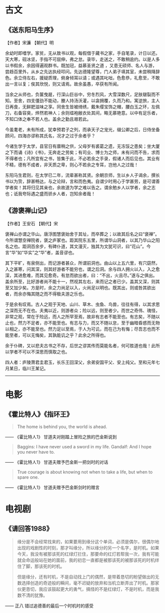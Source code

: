 # 古文

## 《送东阳马生序》

【作者】宋濂
【朝代】明

余幼时即嗜学。家贫，无从致书以观，每假借于藏书之家，手自笔录，计日以还。天大寒，砚冰坚，手指不可屈伸，弗之怠。录毕，走送之，不敢稍逾约。以是人多以书假余，余因得遍观群书。既加冠，益慕圣贤之道 ，又患无硕师、名人与游，尝趋百里外，从乡之先达执经叩问。先达德隆望尊，门人弟子填其室，未尝稍降辞色。余立侍左右，援疑质理，俯身倾耳以请；或遇其叱咄，色愈恭，礼愈至，不敢出一言以复；俟其欣悦，则又请焉。故余虽愚，卒获有所闻。

当余之从师也，负箧曳屣，行深山巨谷中，穷冬烈风，大雪深数尺，足肤皲裂而不知。至舍，四支僵劲不能动，媵人持汤沃灌，以衾拥覆，久而乃和。寓逆旅，主人日再食，无鲜肥滋味之享。同舍生皆被绮绣，戴朱缨宝饰之帽，腰白玉之环，左佩刀，右备容臭，烨然若神人；余则缊袍敝衣处其间，略无慕艳意。以中有足乐者，不知口体之奉不若人也。盖余之勤且艰若此。

今虽耄老，未有所成，犹幸预君子之列，而承天子之宠光，缀公卿之后，日侍坐备顾问，四海亦谬称其氏名，况才之过于余者乎？

今诸生学于太学，县官日有廪稍之供，父母岁有裘葛之遗，无冻馁之患矣；坐大厦之下而诵《诗》《书》，无奔走之劳矣；有司业、博士为之师，未有问而不告，求而不得者也；凡所宜有之书，皆集于此，不必若余之手录，假诸人而后见也。其业有不精，德有不成者，非天质之卑，则心不若余之专耳，岂他人之过哉！

东阳马生君则，在太学已二年，流辈甚称其贤。余朝京师，生以乡人子谒余，撰长书以为贽，辞甚畅达，与之论辩，言和而色夷。自谓少时用心于学甚劳，是可谓善学者矣！其将归见其亲也，余故道为学之难以告之。谓余勉乡人以学者，余之志也；诋我夸际遇之盛而骄乡人者，岂知余者哉！

## 《游褒禅山记》

【作者】王安石
【朝代】宋

褒禅山亦谓之华山。唐浮图慧褒始舍于其址，而卒葬之；以故其后名之曰“褒禅”。今所谓慧空禅院者，褒之庐冢也。距其院东五里，所谓华山洞者，以其乃华山之阳名之也。距洞百余步，有碑仆道，其文漫灭，独其为文犹可识，曰“花山”。今言“华”如“华实”之“华”者，盖音谬也。

其下平旷，有泉侧出，而记游者甚众，所谓前洞也。由山以上五六里，有穴窈然，入之甚寒，问其深，则其好游者不能穷也，谓之后洞。余与四人拥火以入，入之愈深，其进愈难，而其见愈奇。有怠而欲出者，曰：“不出，火且尽。”遂与之俱出。盖余所至，比好游者尚不能十一，然视其左右，来而记之者已少。盖其又深，则其至又加少矣。方是时，余之力尚足以入，火尚足以明也。既其出，则或咎其欲出者，而余亦悔其随之而不得极夫游之乐也。

于是余有叹焉。古人之观于天地、山川、草木、虫鱼、鸟兽，往往有得，以其求思之深而无不在也。夫夷以近，则游者众；险以远，则至者少。而世之奇伟、瑰怪，非常之观，常在于险远，而人之所罕至焉，故非有志者不能至也。有志矣，不随以止也，然力不足者，亦不能至也。有志与力，而又不随以怠，至于幽暗昏惑而无物以相之，亦不能至也。然力足以至焉，于人为可讥，而在己为有悔；尽吾志也而不能至者，可以无悔矣，其孰能讥之乎？此余之所得也。

余于仆碑，又以悲夫古书之不存，后世之谬其传而莫能名者，何可胜道也哉！此所以学者不可以不深思而慎取之也。

四人者：庐陵萧君圭君玉，长乐王回深父，余弟安国平父、安上纯父。至和元年七月某日，临川王某记。

---

# 电影

## 《霍比特人》《指环王》

> The home is behind you, the world is ahead.

—— 《霍比特人1》 甘道夫对刚踏上冒险之旅的巴金斯说到

> Baggins: I have never used a sword in my life.
> Gandalf: And I hope you never have to.

—— 《霍比特人1》 甘道夫赠予巴金斯一把剑时的对话

> True courage is about knowing not when to take a life, but when to spare one.

—— 《霍比特人1》 甘道夫赠予巴金斯剑时的赠言

# 电视剧

## 《请回答1988》

> 缘分是不会经常找来的，如果要用到缘分这个单词，必须是偶尔，很偶尔地出现的戏剧性的时刻，那才叫缘分，所以缘分的另一个名字，是时机。如果今天，我没有被那该死的红绿灯拦住，那要命的红灯若帮我一次，我有可能就会命运般站在她的面前，我的初恋一直都是被那该死的被那该死的时机绊住了脚，那该死的时机。
> 
> 但是缘分，还有时机，不是自动找上门的偶然，是带着恳切的盼望做出的无数选择创造的奇迹般的瞬间，毫不迟疑的放弃和当机立断弄出了时机。那家伙更恳切，我应该鼓起更大的勇气，搞怪的不是红绿灯，不是时机，而是我数不清的犹豫。

—— 正八 错过追德善的最后一个时机时的感受